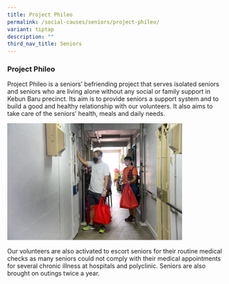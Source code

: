 ```yaml
---
title: Project Phileo
permalink: /social-causes/seniors/project-phileo/
variant: tiptap
description: ""
third_nav_title: Seniors
---
```

<h3><strong>Project Phileo</strong></h3><p>Project Phileo is a seniors’ befriending project that serves isolated seniors and seniors who are living alone without any social or family support in Kebun Baru precinct.&nbsp;Its aim is to provide seniors a support system and to build a good and healthy relationship with our volunteers. It also aims to take care of the seniors’ health, meals and daily needs.&nbsp;</p><div class="isomer-image-wrapper"><img style="width: 80%;" height="auto" width="100%" alt="" src="/images/Project_Phileo_Photo.png"></div><p>Our volunteers are also activated to escort seniors for their routine medical checks as many seniors could not comply with their medical appointments for several chronic illness at hospitals and polyclinic.&nbsp;Seniors are also brought on outings twice a year.</p><p><br></p>